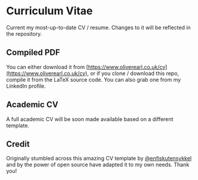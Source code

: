 # Curriculum Vitae
Current my most-up-to-date CV / resume. Changes to it will be reflected in the repository.

## Compiled PDF
You can either download it from [https://www.oliverearl.co.uk/cv](https://www.oliverearl.co.uk/cv), or if you clone / download this repo, compile it from the LaTeX source code. You can also grab one from my LinkedIn profile.

## Academic CV
A full academic CV will be soon made available based on a different template.

## Credit
Originally stumbled across this amazing CV template by [@enfiskutensykkel](https://github.com/enfiskutensykkel) and by the power of open source have adapted it to my own needs. Thank you!